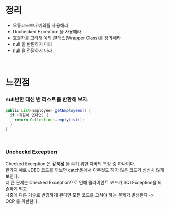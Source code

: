 # 정리
* 오류코드보다 예외를 사용해라
* Unchecked Exception 을 사용해라
* 호출자를 고려해 예외 클래스(Wrapper Class)를 정의해라
* null 을 반환하지 마라
* null 을 전달하지 마라

<br>

# 느낀점
### null반환 대신 빈 리스트를 반환해 보자.
```java
public List<Employee> getEmployees() {
  if (직원이 없다면) {
    return Collections.emptyList();
  }
}
```

<br>

### Uncheckd Exception
Checked Exception 은 **강제성** 을 주기 위한 자바의 특징 중 하나이다.
<br>
한가지 예로 JDBC 코드를 까보면 catch절에서 아무것도 하지 않은 코드가 심심치 않게 보인다.
<br>
더 큰 문제는 Checked Exception으로 인해 클라이언트 코드가 SQLException을 의존하게 되고
<br>
나중에 다른 기술로 변경하게 된다면 모든 코드를 고쳐야 하는 문제가 발생한다 -> OCP 를 위반한다.

